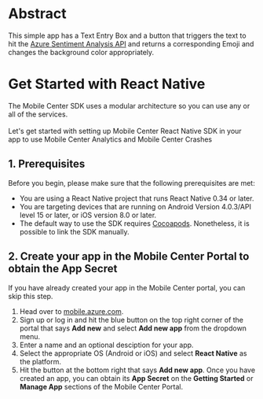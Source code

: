 # Abstract
This simple app has a Text Entry Box and a button that triggers the text to hit the [Azure Sentiment Analysis API](https://docs.microsoft.com/en-us/azure/cognitive-services/text-analytics/how-tos/text-analytics-how-to-sentiment-analysis) and returns a corresponding Emoji and changes the background color appropriately.

# Get Started with React Native
The Mobile Center SDK uses a modular architecture so you can use any or all of the services.
<br>
<br>
Let's get started with setting up Mobile Center React Native SDK in your app to use Mobile Center Analytics and Mobile Center Crashes

## 1. Prerequisites
Before you begin, please make sure that the following prerequisites are met:
   * You are using a React Native project that runs React Native 0.34 or later.
   * You are targeting devices that are running on Android Version 4.0.3/API level 15 or later, or iOS version 8.0 or later.
   * The default way to use the SDK requires [Cocoapods](https://cocoapods.org/). Nonetheless, it is possible to link the SDK manually.

## 2. Create your app in the Mobile Center Portal to obtain the App Secret
If you have already created your app in the Mobile Center portal, you can skip this step.
  1) Head over to [mobile.azure.com](https://mobile.azure.com).
  2) Sign up or log in and hit the blue button on the top right corner of the portal that says **Add new** and select **Add new app** from the dropdown menu.
  3) Enter a name and an optional desciption for your app.
  4) Select the appropriate OS (Android or iOS) and select **React Native** as the platform.
  5) Hit the button at the bottom right that says **Add new app**.
Once you have created an app, you can obtain its **App Secret** on the **Getting Started** or **Manage App** sections of the Mobile Center Portal.
